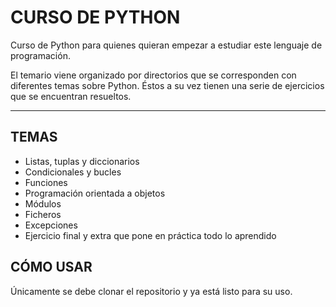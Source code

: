 # CURSO DE PYTHON

Curso de Python para quienes quieran empezar a estudiar este lenguaje de programación.

El temario viene organizado por directorios que se corresponden con diferentes temas sobre Python. Éstos a su vez tienen una serie de ejercicios que se encuentran resueltos.
___
## TEMAS
- Listas, tuplas y diccionarios
- Condicionales y bucles
- Funciones
- Programación orientada a objetos
- Módulos
- Ficheros
- Excepciones
- Ejercicio final y extra que pone en práctica todo lo aprendido

## CÓMO USAR

Únicamente se debe clonar el repositorio y ya está listo para su uso. 